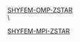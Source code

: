 [SHYFEM-OMP-ZSTAR](https://github.com/CMCC-Foundation/SHYFEM-ZSTAR)\
\\

[SHYFEM-MPI-ZSTAR](https://github.com/CMCC-Foundation/SHYFEM/tree/shyfem_mpi_zstar)
